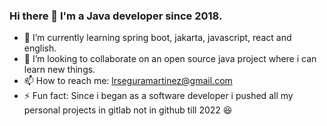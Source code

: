 ### Hi there 👋 I'm a Java developer since 2018.
- 🌱 I’m currently learning spring boot, jakarta, javascript, react and english.
- 👯 I’m looking to collaborate on an open source java project where i can learn new things.
- 📫 How to reach me: lrseguramartinez@gmail.com
- ⚡ Fun fact: Since i began as a software developer i pushed all my personal projects in gitlab not in github till 2022 :laughing:
<!--
**LRSegura/LRSegura** is a ✨ _special_ ✨ repository because its `README.md` (this file) appears on your GitHub profile.

Here are some ideas to get you started:

- 🔭 I’m currently working on personal java projects
- 🌱 I’m currently learning spring boot, jakarta, javascript, react and english.
- 👯 I’m looking to collaborate on an open source java project where i can learn new things.
- 🤔 I’m looking for help with ...
- 💬 Ask me about ...
- 📫 How to reach me: lrseguramartinez@gmail.com
- 😄 Pronouns: ...
- ⚡ Fun fact: Since i began as a software developer in 2018 i pushed all my personal projects in gitlab not in github till 2022 :laughing:
-->

